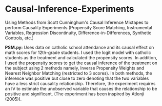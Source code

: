# Causal-Inference-Experiments
Using Methods from Scott Cunninghum's Causal Inference Mixtapes to perform Causality Experiments (Propensity Score Matching, Instrumental Variables, Regression Discontinuity, Difference-in-Differences, Synthetic Controls, etc.)

**PSM.py:** Uses data on catholic school attendance and its causal effect on math scores for 12th-grade students. I used the logit model with catholic students as the treatment and calculated the propensity scores. In addition, I used the propensity scores to get the causal inference of the treatment on the subject using 2 methods namely, Inverse Propensity Weights and Nearest Neighbor Matching (restricted to 3 scores). In both methods, the inference was positive but close to zero denoting that the two variables have a less strict causality relationship. Therefore, the experiment requires an IV to estimate the unobserved variable that causes the relationship to be positive and significant. (The experiment has been inspired by Atlonji (2005)).

